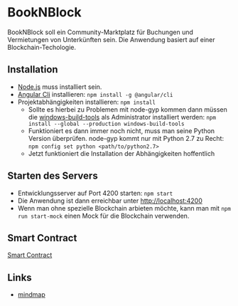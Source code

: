 # BookNBlock

BookNBlock soll ein Community-Marktplatz für Buchungen und Vermietungen von Unterkünften sein. Die Anwendung basiert auf einer Blockchain-Techologie.

## Installation
* [Node.js](https://nodejs.org/en/ "") muss installiert sein.
* [Angular Cli](https://cli.angular.io/ "") installieren: `npm install -g @angular/cli`
* Projektabhängigkeiten installieren: `npm install`
  * Sollte es hierbei zu Problemen mit node-gyp kommen dann müssen die [windows-build-tools](https://github.com/felixrieseberg/windows-build-tools "") als Administrator installiert werden: `npm install --global --production windows-build-tools`
  * Funktioniert es dann immer noch nicht, muss man seine Python Version überprüfen. node-gyp kommt nur mit Python 2.7 zu Recht: `npm config set python <path/to/python2.7>`
  * Jetzt funktioniert die Installation der Abhängigkeiten hoffentlich

## Starten des Servers
* Entwicklungsserver auf Port 4200 starten: `npm start`
* Die Anwendung ist dann erreichbar unter [http://localhost:4200](http://localhost:4200 "")
* Wenn man ohne spezielle Blockchain arbieten möchte, kann man mit `npm run start-mock` einen Mock für die Blockchain verwenden.


## Smart Contract 
[Smart Contract](./doc/smartContract.md "")

## Links
- [mindmap](https://www.mindmeister.com/1074151893?t=uMmi6XTWvi)
